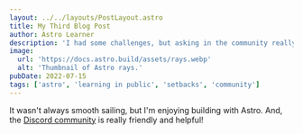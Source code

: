 ```yaml
---
layout: ../../layouts/PostLayout.astro
title: My Third Blog Post
author: Astro Learner
description: 'I had some challenges, but asking in the community really helped!'
image:
  url: 'https://docs.astro.build/assets/rays.webp'
  alt: 'Thumbnail of Astro rays.'
pubDate: 2022-07-15
tags: ['astro', 'learning in public', 'setbacks', 'community']
---
```

It wasn't always smooth sailing, but I'm enjoying building with Astro. And, the [Discord community](https://astro.build/chat) is really friendly and helpful!